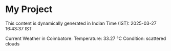 # My Project

This content is dynamically generated in Indian Time (IST): 2025-03-27 16:43:37 IST


Current Weather in Coimbatore:
Temperature: 33.27 °C
Condition: scattered clouds
